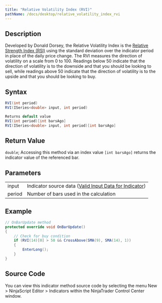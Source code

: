 ```yaml
---
title: "Relative Volatility Index (RVI)"
pathName: /docs/desktop/relative_volatility_index_rvi
---
```


## Description

Developed by Donald Dorsey, the Relative Volatility Index is the [Relative Strength Index (RSI)](/docs/desktop/relative_strength_index_rsi) using the standard deviation over the indicator period in place of the daily price change. The RVI measures the direction of volatility on a scale from 0 to 100. Readings below 50 indicate that the direction of volatility is to the downside and that you should be looking to sell, while readings above 50 indicate that the direction of volatility is to the upside and that you should be looking to buy.

## Syntax

```csharp
RVI(int period)
RVI(ISeries<double> input, int period)

Returns default value
RVI(int period)[int barsAgo]
RVI(ISeries<double> input, int period)[int barsAgo]
```

## Return Value

`double`; Accessing this method via an index value `[int barsAgo]` returns the indicator value of the referenced bar.

## Parameters

|  |  |
| --- | --- |
| input | Indicator source data ([Valid Input Data for Indicator](/docs/desktop/valid_input_data_for_indicator)) |
| period | Number of bars used in the calculation |

## Example

```csharp
// OnBarUpdate method
protected override void OnBarUpdate()
{
    // Check for buy condition
    if (RVI(14)[0] > 50 && CrossAbove(SMA(9), SMA(14), 1))
    {
        EnterLong();
    }
}
```

## Source Code

You can view this indicator method source code by selecting the menu New > NinjaScript Editor > Indicators within the NinjaTrader Control Center window.
